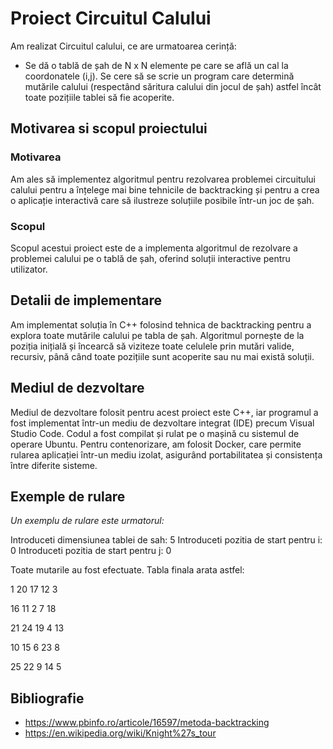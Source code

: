 # Proiect Circuitul Calului
Am realizat Circuitul calului, ce are urmatoarea cerință:
- Se dă o tablă de șah de N x N elemente pe care se află un cal la
coordonatele (i,j). Se cere să se scrie un program care determină mutările calului
(respectând săritura calului din jocul de șah) astfel încât toate pozițiile tablei să
fie acoperite.

## Motivarea si scopul proiectului
### Motivarea
Am ales să implementez algoritmul pentru rezolvarea problemei circuitului calului pentru a înțelege mai bine tehnicile de backtracking și pentru a crea o aplicație interactivă care să ilustreze soluțiile posibile într-un joc de șah.
### Scopul
Scopul acestui proiect este de a implementa algoritmul de rezolvare a problemei calului pe o tablă de șah, oferind soluții interactive pentru utilizator.

## Detalii de implementare
Am implementat soluția în C++ folosind tehnica de backtracking pentru a explora toate mutările calului pe tabla de șah. Algoritmul pornește de la poziția inițială și încearcă să viziteze toate celulele prin mutări valide, recursiv, până când toate pozițiile sunt acoperite sau nu mai există soluții.

## Mediul de dezvoltare
Mediul de dezvoltare folosit pentru acest proiect este C++, iar programul a fost implementat într-un mediu de dezvoltare integrat (IDE) precum Visual Studio Code. Codul a fost compilat și rulat pe o mașină cu sistemul de operare Ubuntu. Pentru contenorizare, am folosit Docker, care permite rularea aplicației într-un mediu izolat, asigurând portabilitatea și consistența între diferite sisteme.

## Exemple de rulare
*Un exemplu de rulare este urmatorul:*

Introduceti dimensiunea tablei de sah: 5
Introduceti pozitia de start pentru i: 0
Introduceti pozitia de start pentru j: 0

Toate mutarile au fost efectuate. Tabla finala arata astfel:

1 20 17 12 3

16 11 2 7 18

21 24 19 4 13

10 15 6 23 8

25 22 9 14 5

## Bibliografie
- https://www.pbinfo.ro/articole/16597/metoda-backtracking
- https://en.wikipedia.org/wiki/Knight%27s_tour